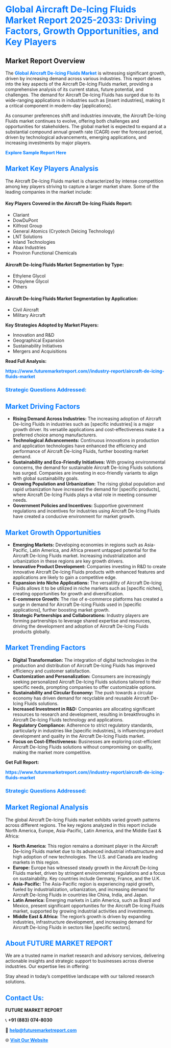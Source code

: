 <h1 style="color: #007BFF;">Global Aircraft De-Icing Fluids Market Report 2025-2033: Driving Factors, Growth Opportunities, and Key Players</h1>

<section id="overview">
<h2>Market Report Overview</h2>
<p>The <a href="https://www.futuremarketreport.com//industry-report/aircraft-de-icing-fluids-market" style="color: #007BFF; text-decoration: none;"><strong>Global Aircraft De-Icing Fluids Market</strong></a> is witnessing significant growth, driven by increasing demand across various industries. This report delves into the key aspects of the Aircraft De-Icing Fluids market, providing a comprehensive analysis of its current status, future potential, and challenges. The demand for Aircraft De-Icing Fluids has surged due to its wide-ranging applications in industries such as [insert industries], making it a critical component in modern-day [applications].</p>
<p>As consumer preferences shift and industries innovate, the Aircraft De-Icing Fluids market continues to evolve, offering both challenges and opportunities for stakeholders. The global market is expected to expand at a substantial compound annual growth rate (CAGR) over the forecast period, driven by technological advancements, emerging applications, and increasing investments by major players.</p>
</section>

<section id="overview">
<p><a href="https://www.futuremarketreport.com//request-sample/reportId=49521" style="color: #007BFF; text-decoration: none;"><strong>Explore Sample Report Here</strong></a></p>
</section>

<section id="key-players">
<h2 style="color: #007BFF;">Market Key Players Analysis</h2>
<p>The Aircraft De-Icing Fluids market is characterized by intense competition among key players striving to capture a larger market share. Some of the leading companies in the market include:</p>
<h4>Key Players Covered in the Aircraft De-Icing Fluids Report:</h4>
<ul><li>Clariant</li><li>DowDuPont</li><li>Kilfrost Group</li><li>General Atomics (Cryotech Deicing Technology)</li><li>LNT Solutions</li><li>Inland Technologies</li><li>Abax Industries</li><li>Proviron Functional Chemicals</li></ul>
<h4>Aircraft De-Icing Fluids Market Segmentation by Type:</h4>
<ul><li>Ethylene Glycol</li><li>Propylene Glycol</li><li>Others</li></ul>

<h4>Aircraft De-Icing Fluids Market Segmentation by Application:</h4>
<ul><li>Civil Aircraft</li><li>Military Aircraft</li></ul>
<p><strong>Key Strategies Adopted by Market Players:</strong></p>
<ul>
<li>Innovation and R&D</li>
<li>Geographical Expansion</li>
<li>Sustainability Initiatives</li>
<li>Mergers and Acquisitions</li>
</ul>
</section>

<section>
<p><strong>Read Full Analysis: </strong></p><a href="https://www.futuremarketreport.com//industry-report/aircraft-de-icing-fluids-market" style="color: #007BFF; text-decoration: none;"><strong>https://www.futuremarketreport.com//industry-report/aircraft-de-icing-fluids-market</strong></a>
<h3 style="color: #007BFF;">Strategic Questions Addressed:</h3>
</section>

<section id="driving-factors">
<h2 style="color: #007BFF;">Market Driving Factors</h2>
<ul>
<li><strong>Rising Demand Across Industries:</strong> The increasing adoption of Aircraft De-Icing Fluids in industries such as [specific industries] is a major growth driver. Its versatile applications and cost-effectiveness make it a preferred choice among manufacturers.</li>
<li><strong>Technological Advancements:</strong> Continuous innovations in production and application technologies have enhanced the efficiency and performance of Aircraft De-Icing Fluids, further boosting market demand.</li>
<li><strong>Sustainability and Eco-Friendly Initiatives:</strong> With growing environmental concerns, the demand for sustainable Aircraft De-Icing Fluids solutions has surged. Companies are investing in eco-friendly variants to align with global sustainability goals.</li>
<li><strong>Growing Population and Urbanization:</strong> The rising global population and rapid urbanization have increased the demand for [specific products], where Aircraft De-Icing Fluids plays a vital role in meeting consumer needs.</li>
<li><strong>Government Policies and Incentives:</strong> Supportive government regulations and incentives for industries using Aircraft De-Icing Fluids have created a conducive environment for market growth.</li>
</ul>
</section>

<section id="growth-opportunities">
<h2 style="color: #007BFF;">Market Growth Opportunities</h2>
<ul>
<li><strong>Emerging Markets:</strong> Developing economies in regions such as Asia-Pacific, Latin America, and Africa present untapped potential for the Aircraft De-Icing Fluids market. Increasing industrialization and urbanization in these regions are key growth drivers.</li>
<li><strong>Innovative Product Development:</strong> Companies investing in R&D to create innovative Aircraft De-Icing Fluids products with enhanced features and applications are likely to gain a competitive edge.</li>
<li><strong>Expansion into Niche Applications:</strong> The versatility of Aircraft De-Icing Fluids allows it to be utilized in niche markets such as [specific niches], creating opportunities for growth and diversification.</li>
<li><strong>E-commerce Growth:</strong> The rise of e-commerce platforms has created a surge in demand for Aircraft De-Icing Fluids used in [specific applications], further boosting market growth.</li>
<li><strong>Strategic Partnerships and Collaborations:</strong> Industry players are forming partnerships to leverage shared expertise and resources, driving the development and adoption of Aircraft De-Icing Fluids products globally.</li>
</ul>
</section>

<section id="trending-factors">
<h2 style="color: #007BFF;">Market Trending Factors</h2>
<ul>
<li><strong>Digital Transformation:</strong> The integration of digital technologies in the production and distribution of Aircraft De-Icing Fluids has improved efficiency and customer satisfaction.</li>
<li><strong>Customization and Personalization:</strong> Consumers are increasingly seeking personalized Aircraft De-Icing Fluids solutions tailored to their specific needs, prompting companies to offer customizable options.</li>
<li><strong>Sustainability and Circular Economy:</strong> The push towards a circular economy has driven demand for recyclable and reusable Aircraft De-Icing Fluids solutions.</li>
<li><strong>Increased Investment in R&D:</strong> Companies are allocating significant resources to research and development, resulting in breakthroughs in Aircraft De-Icing Fluids technology and applications.</li>
<li><strong>Regulatory Compliance:</strong> Adherence to strict regulatory standards, particularly in industries like [specific industries], is influencing product development and quality in the Aircraft De-Icing Fluids market.</li>
<li><strong>Focus on Cost-Effectiveness:</strong> Businesses are exploring cost-efficient Aircraft De-Icing Fluids solutions without compromising on quality, making the market more competitive.</li>
</ul>
</section>

<section>
<p><strong>Get Full Report: </strong></p><a href="https://www.futuremarketreport.com//industry-report/aircraft-de-icing-fluids-market" style="color: #007BFF; text-decoration: none;"><strong>https://www.futuremarketreport.com//industry-report/aircraft-de-icing-fluids-market</strong></a>
<h3 style="color: #007BFF;">Strategic Questions Addressed:</h3>
</section>


<section id="regional-analysis">
<h2 style="color: #007BFF;">Market Regional Analysis</h2>
<p>The global Aircraft De-Icing Fluids market exhibits varied growth patterns across different regions. The key regions analyzed in this report include North America, Europe, Asia-Pacific, Latin America, and the Middle East & Africa:</p>
<ul>
<li><strong>North America:</strong> This region remains a dominant player in the Aircraft De-Icing Fluids market due to its advanced industrial infrastructure and high adoption of new technologies. The U.S. and Canada are leading markets in this region.</li>
<li><strong>Europe:</strong> Europe has witnessed steady growth in the Aircraft De-Icing Fluids market, driven by stringent environmental regulations and a focus on sustainability. Key countries include Germany, France, and the U.K.</li>
<li><strong>Asia-Pacific:</strong> The Asia-Pacific region is experiencing rapid growth, fueled by industrialization, urbanization, and increasing demand for Aircraft De-Icing Fluids in countries like China, India, and Japan.</li>
<li><strong>Latin America:</strong> Emerging markets in Latin America, such as Brazil and Mexico, present significant opportunities for the Aircraft De-Icing Fluids market, supported by growing industrial activities and investments.</li>
<li><strong>Middle East & Africa:</strong> The region’s growth is driven by expanding industries, infrastructure development, and increasing demand for Aircraft De-Icing Fluids in sectors like [specific sectors].</li>
</ul>
</section>

<footer>
<h2 style="color: #007BFF;">About FUTURE MARKET REPORT</h2>
<p>We are a trusted name in market research and advisory services, delivering actionable insights and strategic support to businesses across diverse industries. Our expertise lies in offering:</p>

<p>Stay ahead in today’s competitive landscape with our tailored research solutions.</p>

<h2 style="color: #007BFF;">Contact Us:</h2>
<p><strong>FUTURE MARKET REPORT</strong></p>
<p>📞 <strong>+91 (883) 074-8030</strong></p>
<p>📧 <strong><a href="mailto:help@futuremarketreport.com" style="color: #007BFF;">help@futuremarketreport.com</a></strong></p>
<p>🌐 <strong><a href="https://www.futuremarketreport.com/" style="color: #007BFF;">Visit Our Website</a></strong></p>
</footer>